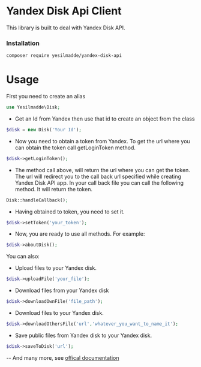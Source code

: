 # Yandex Disk Api Client

This library is built to deal with Yandex Disk API.

### Installation

```sh
composer require yesilmadde/yandex-disk-api
```



# Usage
First you need to create an alias
```php
use Yesilmadde\Disk;
```
  - Get an Id from Yandex then use that id to create an object from the class
```php
$disk = new Disk('Your Id');
```
 - Now you need to obtain a token from Yandex. To get the url where you can obtain the token call getLoginToken method.
```php
$disk->getLoginToken();
```
 - The method call above, will return the url where you can get the token. The url will redirect you to the call back url specified while creating Yandex Disk API app. In your call back file you can call the following method. It will return the token.
```php
Disk::handleCallback();
```
 - Having obtained to token, you need to set it.
```php
$disk->setToken('your_token');
```
 - Now, you are ready to use all methods. For example:
```php
$disk->aboutDisk();
```


You can also:
  - Upload files to your Yandex disk.
```php
$disk->uploadFile('your_file');
```
  - Download files from your Yandex disk
```php
$disk->downloadOwnFile('file_path');
```
  - Download files to your Yandex disk.
```php
$disk->downloadOthersFile('url','whatever_you_want_to_name_it');
```
  - Save public files from Yandex disk to your Yandex disk.
```php
$disk->saveToDisk('url');
```
 -- And many more, see [offical documentation]
 
 [offical documentation]: https://tech.yandex.com/disk/api/concepts/about-docpage/

